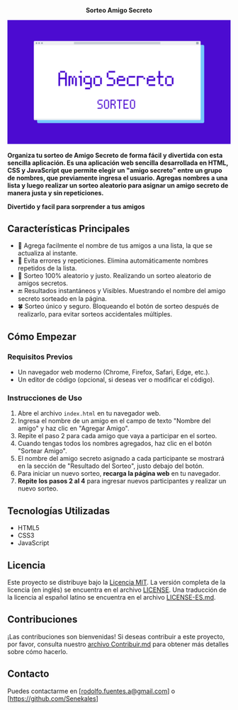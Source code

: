 <p align="center"><strong>Sorteo Amigo Secreto</strong></p>

![banner amigo secreto](assets/banner-proyecto.png)

**Organiza tu sorteo de Amigo Secreto de forma fácil y divertida con esta sencilla aplicación. Es una aplicación web sencilla desarrollada en HTML, CSS y JavaScript que permite elegir un "amigo secreto" entre un grupo de nombres, que previamente ingresa el usuario.  Agregas nombres a una lista y luego realizar un sorteo aleatorio para asignar un amigo secreto de manera justa y sin repeticiones.**

**Divertido y facil para sorprender a tus amigos**

## Características Principales

*   📝 Agrega facilmente el nombre de tus amigos a una lista, la que se actualiza al instante.
*   👾 Evita errores y repeticiones. Elimina automáticamente nombres repetidos de la lista.
*   💯 Sorteo 100% aleatorio y justo. Realizando un sorteo aleatorio de amigos secretos.
*   🔚 Resultados instantáneos y Visibles. Muestrando el nombre del amigo secreto sorteado en la página.
*   🍀 Sorteo único y seguro. Bloqueando el botón de sorteo después de realizarlo, para evitar sorteos accidentales múltiples.

## Cómo Empezar

### Requisitos Previos

*   Un navegador web moderno (Chrome, Firefox, Safari, Edge, etc.).
*   Un editor de código (opcional, si deseas ver o modificar el código).

### Instrucciones de Uso

1.  Abre el archivo `index.html` en tu navegador web.
2.  Ingresa el nombre de un amigo en el campo de texto "Nombre del amigo" y haz clic en "Agregar Amigo".
3.  Repite el paso 2 para cada amigo que vaya a participar en el sorteo.
4.  Cuando tengas todos los nombres agregados, haz clic en el botón "Sortear Amigo".
5.  El nombre del amigo secreto asignado a cada participante se mostrará en la sección de "Resultado del Sorteo", justo debajo del botón.
6.  Para iniciar un nuevo sorteo, **recarga la página web** en tu navegador.
7.  **Repite los pasos 2 al 4** para ingresar nuevos participantes y realizar un nuevo sorteo.

## Tecnologías Utilizadas

*   HTML5
*   CSS3
*   JavaScript

## Licencia

Este proyecto se distribuye bajo la [Licencia MIT](LICENSE).
La versión completa de la licencia (en inglés) se encuentra en el archivo [LICENSE](LICENSE).
Una traducción de la licencia al español latino se encuentra en el archivo [LICENSE-ES.md](LICENSE-ES.md).

## Contribuciones

¡Las contribuciones son bienvenidas!  Si deseas contribuir a este proyecto, por favor, consulta nuestro [archivo Contribuir.md](Contribuir.md) para obtener más detalles sobre cómo hacerlo.

## Contacto 

Puedes contactarme en [rodolfo.fuentes.a@gmail.com] o [https://github.com/Senekales]
